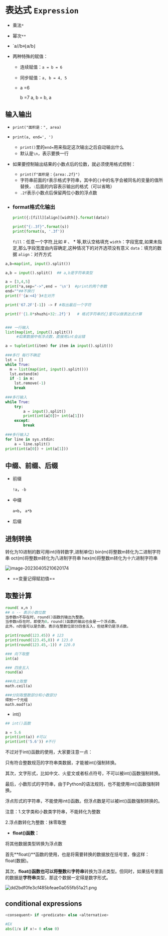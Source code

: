 # 表达式 `Expression`






- 乘法`*`

- 幂次`**`
- `a//b≡⌊a/b⌋

- 两种特殊的赋值：

  - 连续赋值：`a = b = 6`

  - 同步赋值：`a, b = 4, 5`

  - a =6

    b =7
    a, b = b, a






## 输入输出

- `print("面积是：", area)`
- `print(a, end=', ')`
  
  - `print()`里的`end=`用来指定这次输出之后自动输出什么
  - 默认是`\n`，表示要换一行
- 如果要控制输出结果的小数点后的位数，就必须使用格式控制：
  - `print(f"面积是：{area:.2f}")`
  - 字符串前面的`f`表示格式字符串，其中的`{}`中的名字会被同名的变量的值所替换，`:`后面的内容表示输出的格式（可以省略）
  - `.2f`表示小数点后保留两位小数的浮点数
  
- ### format格式化输出
  ```py
  print({:[fill][align][width]}.format(data))
  
  print("{:.3f}".format(s))
  print(format(s, '.3f'))
  ```
  
  `fill`：任意一个字符,比如 # 、 * 等,默认空格填充
  `width`：字段宽度,如果未指定,那么字段宽度由内容确定,这种情况下的对齐选项没有意义
  `data`：填充的数据
  `align`：对齐方式

```python
a,b=map(int, input().split())

a,b = input().split()  ## a,b是字符串类型

a = [3,4,5]
print(*a,sep="->",end = '\n')  #print的两个参数
end=""##不换行
print(f'{a:<4}')#左对齐

print('67.2F'[-1]) -> F #取出最后一个字符

print(f'{1.8*shuzhi+32:.2f}')   # 格式字符串的{}里可以做表达式计算


### 一行输入
list(map(int, input().split())
     #如果数据中有浮点数，直接用int会出错

a = tuple(int(item) for item in input().split())
     
###多行 每行不确定
lst = []
while True:
  m = list(map(int, input().split()))
  lst.extend(m)
  if -1 in m:
    lst.remove(-1)
    break
     
###多行输入
while True:
    try:
        a = input().split()
        print(int(a[0])+ int(a[1]))
    except:
        break
        
###多行输入2
for line in sys.stdin:
    a = line.split()
print(int(a[0]) + int(a[1]))
```


## 中缀、前缀、后缀

- 前缀

  `!a`，`-b`

- 中缀

  `a+b`， `a*b`

- 后缀



## 进制转换

转化为10进制的数可用int(待转数字,进制单位)
bin(m)将整数m转化为二进制字符串
oct(m)将整数m转化为八进制字符串
hex(m)将整数m转化为十六进制字符串

![image-20230405210620174](https://philfan-pic.oss-cn-beijing.aliyuncs.com/img/image-20230405210620174.png)

- ==变量记得赋初值==

## 取整计算

```py
round( x,n )
## n -- 表示小数位数
当参数n不存在时，round()函数的输出为整数。
当参数n存在时，即使为0，round()函数的输出也会是一个浮点数。
此外，n的值可以是负数，表示在整数位部分四舍五入，但结果仍是浮点数。

print(round(123.45)) # 123
print(round(123.45,0)) # 123.0
print(round(123.45,-1)) # 120.0
```

```py
### 向下取整
int(a)

### 四舍五入
round(a)

###向上取整
math.ceil(a)

###分别取整数部分和小数部分
得到一个元组
math.modf(a)
```


- int()

```py
## int()函数

a = 5.6
print(int(a)) #可以
print(int('5.6')) #不行
```

不过对于int()函数的使用，大家要注意一点：

只有符合整数规范的字符串类数据，才能被int()强制转换。

其次，文字形式，比如中文、火星文或者标点符号，不可以被int()函数强制转换。

最后，小数形式的字符串，由于Python的语法规则，也不能使用int()函数强制转换。

浮点形式的字符串，不能使用int()函数。但浮点数是可以被int()函数强制转换的。

注意：1.文字类和小数类字符串，不能转化为整数

2.浮点数转化为整数：抹零取整

- **float()函数：**

将其他数据类型转换为浮点数

首先**float()**函数的使用，也是将需要转换的数据放在括号里，像这样：float(数据)。

其次，**float()**函数也可以将**整数**和**字符串**转换为浮点类型。但同时，如果括号里面的数据是**字符串**类型，那这个数据一定得是数字形式。

![dd2bdf0fe3cf485bfeae0a055fb51a21.png](https://img-blog.csdnimg.cn/img_convert/dd2bdf0fe3cf485bfeae0a055fb51a21.png)

## conditional expressions

```python
<consequent> if <predicate> else <alternative>
```

```python
#EX
abs(1/x if x!= 0 else 0)
```



